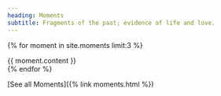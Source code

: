 ```yaml
---
heading: Moments
subtitle: Fragments of the past; evidence of life and love.
---
```


{% for moment in site.moments limit:3 %}
<div>
{{ moment.content }}
</div>
{% endfor %}

[See all Moments]({% link moments.html %})
